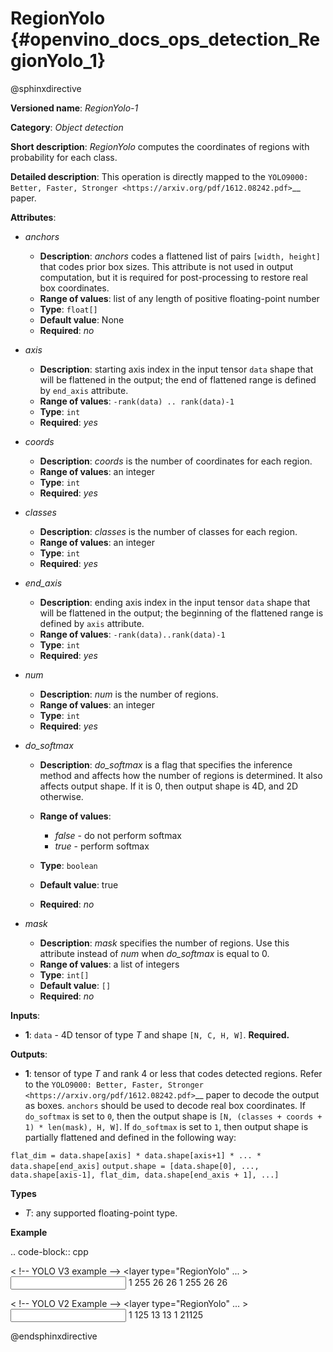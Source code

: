 # RegionYolo {#openvino_docs_ops_detection_RegionYolo_1}

@sphinxdirective

**Versioned name**: *RegionYolo-1*

**Category**: *Object detection*

**Short description**: *RegionYolo* computes the coordinates of regions with probability for each class.

**Detailed description**: This operation is directly mapped to the `YOLO9000: Better, Faster, Stronger <https://arxiv.org/pdf/1612.08242.pdf>`__ paper.

**Attributes**:

* *anchors*

  * **Description**: *anchors* codes a flattened list of pairs ``[width, height]`` that codes prior box sizes. This attribute is not used in output computation, but it is required for post-processing to restore real box coordinates.
  * **Range of values**: list of any length of positive floating-point number
  * **Type**: ``float[]``
  * **Default value**: None
  * **Required**: *no*

* *axis*

  * **Description**: starting axis index in the input tensor ``data`` shape that will be flattened in the output; the end of flattened range is defined by ``end_axis`` attribute.
  * **Range of values**: ``-rank(data) .. rank(data)-1``
  * **Type**: ``int``
  * **Required**: *yes*

* *coords*

  * **Description**: *coords* is the number of coordinates for each region.
  * **Range of values**: an integer
  * **Type**: ``int``
  * **Required**: *yes*

* *classes*

  * **Description**: *classes* is the number of classes for each region.
  * **Range of values**: an integer
  * **Type**: ``int``
  * **Required**: *yes*

* *end_axis*

  * **Description**: ending axis index in the input tensor ``data`` shape that will be flattened in the output; the beginning of the flattened range is defined by ``axis`` attribute.
  * **Range of values**: ``-rank(data)..rank(data)-1``
  * **Type**: ``int``
  * **Required**: *yes*

* *num*

  * **Description**: *num* is the number of regions.
  * **Range of values**: an integer
  * **Type**: ``int``
  * **Required**: *yes*

* *do_softmax*

  * **Description**: *do_softmax* is a flag that specifies the inference method and affects how the number of regions is determined. It also affects output shape. If it is 0, then output shape is 4D, and 2D otherwise.
  * **Range of values**:
  
    * *false* - do not perform softmax
    * *true* - perform softmax
  * **Type**: ``boolean``
  * **Default value**: true
  * **Required**: *no*

* *mask*

  * **Description**: *mask* specifies the number of regions. Use this attribute instead of *num* when *do_softmax* is equal to 0.
  * **Range of values**: a list of integers
  * **Type**: ``int[]``
  * **Default value**: ``[]``
  * **Required**: *no*

**Inputs**:

*   **1**: ``data`` - 4D tensor of type *T* and shape ``[N, C, H, W]``. **Required.**

**Outputs**:

*   **1**: tensor of type *T* and rank 4 or less that codes detected regions. Refer to the `YOLO9000: Better, Faster, Stronger <https://arxiv.org/pdf/1612.08242.pdf>`__ paper to decode the output as boxes. ``anchors`` should be used to decode real box coordinates. If ``do_softmax`` is set to ``0``, then the output shape is ``[N, (classes + coords + 1) * len(mask), H, W]``. If ``do_softmax`` is set to ``1``, then output shape is partially flattened and defined in the following way:

``flat_dim = data.shape[axis] * data.shape[axis+1] * ... * data.shape[end_axis]``
``output.shape = [data.shape[0], ..., data.shape[axis-1], flat_dim, data.shape[end_axis + 1], ...]``

**Types**

* *T*: any supported floating-point type.

**Example**

.. code-block:: cpp

  < !-- YOLO V3 example -->
  <layer type="RegionYolo" ... >
      <data anchors="10,14,23,27,37,58,81,82,135,169,344,319" axis="1" classes="80" coords="4" do_softmax="0" end_axis="3" mask="0,1,2" num="6"/>
      <input>
          <port id="0">
              <dim>1</dim>
              <dim>255</dim>
              <dim>26</dim>
              <dim>26</dim>
          </port>
      </input>
      <output>
          <port id="0">
              <dim>1</dim>
              <dim>255</dim>
              <dim>26</dim>
              <dim>26</dim>
          </port>
      </output>
  </layer>

  < !-- YOLO V2 Example -->
  <layer type="RegionYolo" ... >
      <data anchors="1.08,1.19,3.42,4.41,6.63,11.38,9.42,5.11,16.62,10.52" axis="1" classes="20" coords="4" do_softmax="1" end_axis="3" num="5"/>
      <input>
          <port id="0">
              <dim>1</dim>
              <dim>125</dim>
              <dim>13</dim>
              <dim>13</dim>
          </port>
      </input>
      <output>
          <port id="0">
              <dim>1</dim>
              <dim>21125</dim>
          </port>
      </output>
  </layer>

@endsphinxdirective

